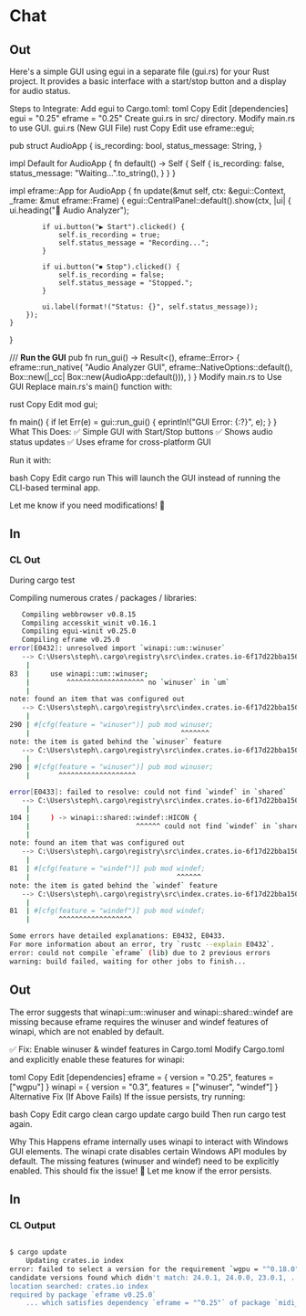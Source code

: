 # Chat

## Out

Here's a simple GUI using egui in a separate file (gui.rs) for your Rust project. It provides a basic interface with a start/stop button and a display for audio status.

Steps to Integrate:
Add egui to Cargo.toml:
toml
Copy
Edit
[dependencies]
egui = "0.25"
eframe = "0.25"
Create gui.rs in src/ directory.
Modify main.rs to use GUI.
gui.rs (New GUI File)
rust
Copy
Edit
use eframe::egui;

pub struct AudioApp {
    is_recording: bool,
    status_message: String,
}

impl Default for AudioApp {
    fn default() -> Self {
        Self {
            is_recording: false,
            status_message: "Waiting...".to_string(),
        }
    }
}

impl eframe::App for AudioApp {
    fn update(&mut self, ctx: &egui::Context, _frame: &mut eframe::Frame) {
        egui::CentralPanel::default().show(ctx, |ui| {
            ui.heading("🎵 Audio Analyzer");

            if ui.button("▶ Start").clicked() {
                self.is_recording = true;
                self.status_message = "Recording...";
            }

            if ui.button("⏹ Stop").clicked() {
                self.is_recording = false;
                self.status_message = "Stopped.";
            }

            ui.label(format!("Status: {}", self.status_message));
        });
    }
}

/// **Run the GUI**
pub fn run_gui() -> Result<(), eframe::Error> {
    eframe::run_native(
        "Audio Analyzer GUI",
        eframe::NativeOptions::default(),
        Box::new(|_cc| Box::new(AudioApp::default())),
    )
}
Modify main.rs to Use GUI
Replace main.rs's main() function with:

rust
Copy
Edit
mod gui;

fn main() {
    if let Err(e) = gui::run_gui() {
        eprintln!("GUI Error: {:?}", e);
    }
}
What This Does:
✅ Simple GUI with Start/Stop buttons
✅ Shows audio status updates
✅ Uses eframe for cross-platform GUI

Run it with:

bash
Copy
Edit
cargo run
This will launch the GUI instead of running the CLI-based terminal app.

Let me know if you need modifications! 🚀

## In

### CL Out

During cargo test

Compiling numerous crates / packages / libraries:

```bash
   Compiling webbrowser v0.8.15
   Compiling accesskit_winit v0.16.1
   Compiling egui-winit v0.25.0
   Compiling eframe v0.25.0
error[E0432]: unresolved import `winapi::um::winuser`
   --> C:\Users\steph\.cargo\registry\src\index.crates.io-6f17d22bba15001f\eframe-0.25.0\src\native\app_icon.rs:83:9
    |
83  |     use winapi::um::winuser;
    |         ^^^^^^^^^^^^^^^^^^^ no `winuser` in `um`
    |
note: found an item that was configured out
   --> C:\Users\steph\.cargo\registry\src\index.crates.io-6f17d22bba15001f\winapi-0.3.9\src\um\mod.rs:290:37
    |
290 | #[cfg(feature = "winuser")] pub mod winuser;
    |                                     ^^^^^^^
note: the item is gated behind the `winuser` feature
   --> C:\Users\steph\.cargo\registry\src\index.crates.io-6f17d22bba15001f\winapi-0.3.9\src\um\mod.rs:290:7
    |
290 | #[cfg(feature = "winuser")] pub mod winuser;
    |       ^^^^^^^^^^^^^^^^^^^

error[E0433]: failed to resolve: could not find `windef` in `shared`
   --> C:\Users\steph\.cargo\registry\src\index.crates.io-6f17d22bba15001f\eframe-0.25.0\src\native\app_icon.rs:104:26
    |
104 |     ) -> winapi::shared::windef::HICON {
    |                          ^^^^^^ could not find `windef` in `shared`
    |
note: found an item that was configured out
   --> C:\Users\steph\.cargo\registry\src\index.crates.io-6f17d22bba15001f\winapi-0.3.9\src\shared\mod.rs:81:36
    |
81  | #[cfg(feature = "windef")] pub mod windef;
    |                                    ^^^^^^
note: the item is gated behind the `windef` feature
   --> C:\Users\steph\.cargo\registry\src\index.crates.io-6f17d22bba15001f\winapi-0.3.9\src\shared\mod.rs:81:7
    |
81  | #[cfg(feature = "windef")] pub mod windef;
    |       ^^^^^^^^^^^^^^^^^^

Some errors have detailed explanations: E0432, E0433.
For more information about an error, try `rustc --explain E0432`.
error: could not compile `eframe` (lib) due to 2 previous errors
warning: build failed, waiting for other jobs to finish...
```

## Out

The error suggests that winapi::um::winuser and winapi::shared::windef are missing because eframe requires the winuser and windef features of winapi, which are not enabled by default.

✅ Fix: Enable winuser & windef features in Cargo.toml
Modify Cargo.toml and explicitly enable these features for winapi:

toml
Copy
Edit
[dependencies]
eframe = { version = "0.25", features = ["wgpu"] } 
winapi = { version = "0.3", features = ["winuser", "windef"] }
Alternative Fix (If Above Fails)
If the issue persists, try running:

bash
Copy
Edit
cargo clean
cargo update
cargo build
Then run cargo test again.

Why This Happens
eframe internally uses winapi to interact with Windows GUI elements.
The winapi crate disables certain Windows API modules by default.
The missing features (winuser and windef) need to be explicitly enabled.
This should fix the issue! 🚀 Let me know if the error persists.


## In

### CL Output

```bash

$ cargo update
    Updating crates.io index
error: failed to select a version for the requirement `wgpu = "^0.18.0"`
candidate versions found which didn't match: 24.0.1, 24.0.0, 23.0.1, ...
location searched: crates.io index
required by package `eframe v0.25.0`
    ... which satisfies dependency `eframe = "^0.25"` of package `midi_freq_analyzer v0.1.0 (C:\Users\steph\OneDrive\Documents\48-Rust\A06ChatGPT\A01-proj\A03Project01\A01-proj\A01-2025-02-03-February-Week02-Rust-Dissertation-ChatGPT\midi_freq_analyzer)`
```
